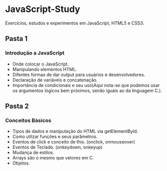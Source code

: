 # JavaScript-Study
 
 Exercícios, estudos e experimentos em JavaScript, HTML5 e CSS3.

## Pasta 1

### Introdução a JavaScript

- Onde colocar o JavaScript.
- Manipulando elementos HTML.
- Difentes formas de dar output para usuários e desenvolvedores.
- Declaração de variáveis e concatenação.
- Importância de condicionais e seu uso(Aqui nota-se que podemos usar os argumentos lógicos bem próximos, senão iguais ao da linguagem C.).

## Pasta 2

### Conceitos Básicos

- Tipos de dados e manipulação do HTML via getElementById.
- Como utilzar funções e seus parâmetros.
- Eventos de click e conceito de this. (onclick, onmouseover)
- Eventos de Teclado. (onkeydown, onkeyup)
- Mudança de estilos.
- Arrays são o mesmo que vetores em C.
- Objetos.